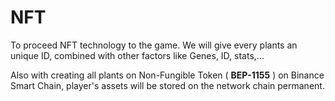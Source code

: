 # NFT

To proceed NFT technology to the game. We will give every plants an unique ID, combined with other factors like Genes, ID, stats,...&#x20;

Also with creating all plants on Non-Fungible Token ( **BEP-1155** ) on Binance Smart Chain, player's assets will be stored on the network chain permanent.
